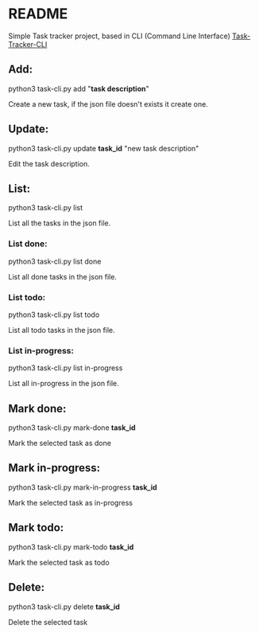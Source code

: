 # README
Simple Task tracker project, based in CLI (Command Line Interface)
[Task-Tracker-CLI](https://roadmap.sh/projects/task-tracker)

## Add:
python3 task-cli.py add "**task description**"

Create a new task, if the json file doesn't exists it create one.

## Update:
python3 task-cli.py update **task_id** "new task description"

Edit the task description.

## List:
python3 task-cli.py list

List all the tasks in the json file.

### List done:
python3 task-cli.py list done

List all done tasks in the json file.

### List todo:
python3 task-cli.py list todo

List all todo tasks in the json file.

### List in-progress:
python3 task-cli.py list in-progress

List all in-progress in the json file.

## Mark done:
python3 task-cli.py mark-done **task_id**

Mark the selected task as done

## Mark in-progress:
python3 task-cli.py mark-in-progress **task_id**

Mark the selected task as in-progress

## Mark todo:
python3 task-cli.py mark-todo **task_id**

Mark the selected task as todo

## Delete:
python3 task-cli.py delete **task_id**

Delete the selected task
